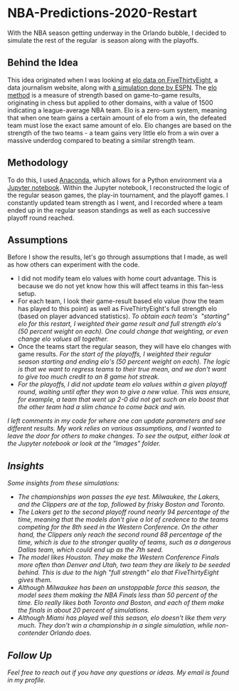 # NBA-Predictions-2020-Restart
With the NBA season getting underway in the Orlando bubble, I decided to simulate the rest of the regular  is season along with the playoffs.

## Behind the Idea

This idea originated when I was looking at [elo data on FiveThirtyEight](https://projects.fivethirtyeight.com/2020-nba-predictions/), a data journalism website, along with [a simulation done by ESPN](https://www.espn.com/nba/insider/story/_/id/29370091/2020-nba-schedule-orlando-22-teams-predictions-playoffs-finals-favorites). The [elo method](https://projects.fivethirtyeight.com/complete-history-of-the-nba/#raptors) is a measure of strength based on game-to-game results, originating in chess but applied to other domains, with a value of 1500 indicating a league-average NBA team. Elo is a zero-sum system, meaning that when one team gains a certain amount of elo from a win, the defeated team must lose the exact same amount of elo. Elo changes are based on the strength of the two teams - a team gains very little elo from a win over a massive underdog compared to beating a similar strength team.

## Methodology

To do this, I used [Anaconda](https://www.anaconda.com/products/individual), which allows for a Python environment via a [Jupyter notebook](https://problemsolvingwithpython.com/02-Jupyter-Notebooks/02.04-Opening-a-Jupyter-Notebook/). Within the Jupyter notebook, I reconstructed the logic of the regular season games, the play-in tournament, and the playoff games. I constantly updated team strength as I went, and I recorded where a team ended up in the regular season standings as well as each successive playoff round reached.

## Assumptions

Before I show the results, let's go through assumptions that I made, as well as how others can experiment with the code.

- I did not modify team elo values with home court advantage. This is because we do not yet know how this will affect teams in this fan-less setup.
- For each team, I look their game-result based elo value (how the team has played to this point) as well as FiveThirtyEight's full strength elo (based on player advanced statistics). *To obtain each team's  "starting" elo for this restart, I weighted their game result and full strength elo's (50 percent weight on each). One could change that weighting, or even change elo values all together.*
- Once the teams start the regular season, they will have elo changes with game results. <em>For the start of the playoffs, I weighted their regular season starting and ending elo's (50 percent weight on each). The logic is that we want to regress teams to their true mean, and we don't want to give too much credit to an 8 game hot streak.
- For the playoffs, *I did not update team elo values within a given playoff round*, waiting until after they won to give a new value. This was ensure, for example, a team that went up 2-0 did not get such an elo boost that the other team had a slim chance to come back and win.


I left comments in my code for where one can update parameters and see different results. My work relies on various assumptions, and I wanted to leave the door for others to make changes. To see the output, either look at the Jupyter notebook or look at the "Images" folder.

## Insights

Some insights from these simulations:

- The championships won passes the eye test. Milwaukee, the Lakers, and the Clippers are at the top, followed by frisky Boston and Toronto.
- The Lakers get to the second playoff round nearly 94 percentage of the time, meaning that the models don't give a lot of credence to the teams competing for the 8th seed in the Western Conference. On the other hand, the Clippers only reach the second round 88 percentage of the time, which is due to the stronger quality of teams, such as a dangerous Dallas team, which could end up as the 7th seed.
- The model likes Houston. They make the Western Conference Finals more often than Denver and Utah, two team they are likely to be seeded behind. This is due to the high "full strength" elo that FiveThirtyEight gives them.
- Although Milwaukee has been an unstoppable force this season, the model sees them making the NBA Finals less than 50 percent of the time. Elo really likes both Toronto and Boston, and each of them make the finals in about 20 percent of simulations.
- Although Miami has played well this season, elo doesn't like them very much. They don't win a championship in a single simulation, while non-contender Orlando does.

## Follow Up

Feel free to reach out if you have any questions or ideas. My email is found in my profile.
